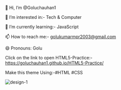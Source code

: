👋 Hi, I’m @Goluchauhan1

👀 I’m interested in:- Tech & Computer

🌱 I’m currently learning:- JavaScript

📫 How to reach me:- golukumarmpr2003@gmail.com

😄 Pronouns: Golu

Click on the link to open HTML5-Practice:- https://goluchauhan1.github.io/HTML5-Practice/

Make this theme Using:-#HTML #CSS

![design-1](https://github.com/Goluchauhan1/Fruit-Theme/assets/169231998/857f410d-afd6-4db1-b5c5-34cfa20e7bdb)
